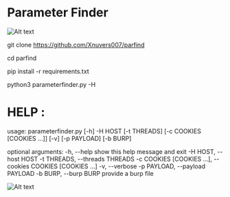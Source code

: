 # Parameter Finder

![Alt text](https://github.com/Xnuvers007/parfind/blob/main/img/Screenshot_1.png "Command")

git clone https://github.com/Xnuvers007/parfind

cd parfind

pip install -r requirements.txt

python3 parameterfinder.py -H <site>
#  HELP : 
  usage: parameterfinder.py [-h] -H HOST [-t THREADS] [-c COOKIES [COOKIES ...]]
                          [-v] [-p PAYLOAD] [-b BURP]

optional arguments:
  -h, --help            show this help message and exit
  -H HOST, --host HOST
  -t THREADS, --threads THREADS
  -c COOKIES [COOKIES ...], --cookies COOKIES [COOKIES ...]
  -v, --verbose
  -p PAYLOAD, --payload PAYLOAD
  -b BURP, --burp BURP  provide a burp file

![Alt text](https://github.com/Xnuvers007/parfind/blob/main/img/Screenshot_2.png "Example")
